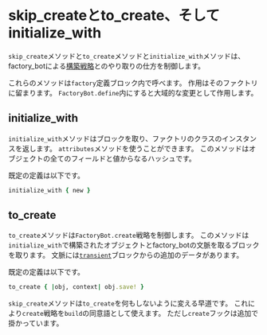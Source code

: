 # skip_createとto_create、そしてinitialize_with

`skip_create`メソッドと`to_create`メソッドと`initialize_with`メソッドは、factory\_botによる[構築戦略](build-strategies.html)とのやり取りの仕方を制御します。

これらのメソッドは`factory`定義ブロック内で呼べます。
作用はそのファクトリに留まります。
`FactoryBot.define`内にすると大域的な変更として作用します。

## initialize_with

`initialize_with`メソッドはブロックを取り、ファクトリのクラスのインスタンスを返します。
`attributes`メソッドを使うことができます。
このメソッドはオブジェクトの全てのフィールドと値からなるハッシュです。

既定の定義は以下です。

```ruby
initialize_with { new }
```

## to_create

`to_create`メソッドは`FactoryBot.create`戦略を制御します。
このメソッドは`initialize_with`で構築されたオブジェクトとfactory\_botの文脈を取るブロックを取ります。
文脈には[`transient`]ブロックからの追加のデータがあります。

[`transient`]: transient.html

既定の定義は以下です。

```ruby
to_create { |obj, context| obj.save! }
```

`skip_create`メソッドは`to_create`を何もしないように変える早道です。
これにより`create`戦略を`build`の同意語として使えます。
ただし`create`フックは追加で掛かっています。
